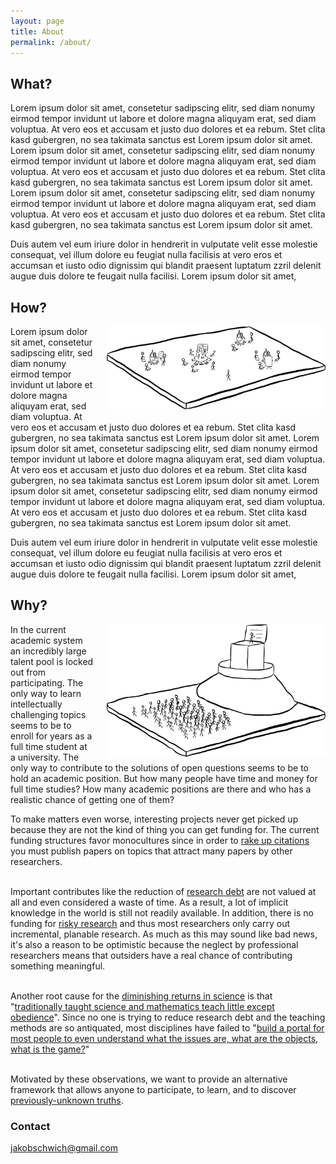 ```yaml
---
layout: page
title: About
permalink: /about/
---
```



## What?


Lorem ipsum dolor sit amet, consetetur sadipscing elitr, sed diam nonumy eirmod tempor invidunt ut labore et dolore magna aliquyam erat, sed diam voluptua. At vero eos et accusam et justo duo dolores et ea rebum. Stet clita kasd gubergren, no sea takimata sanctus est Lorem ipsum dolor sit amet. Lorem ipsum dolor sit amet, consetetur sadipscing elitr, sed diam nonumy eirmod tempor invidunt ut labore et dolore magna aliquyam erat, sed diam voluptua. At vero eos et accusam et justo duo dolores et ea rebum. Stet clita kasd gubergren, no sea takimata sanctus est Lorem ipsum dolor sit amet. Lorem ipsum dolor sit amet, consetetur sadipscing elitr, sed diam nonumy eirmod tempor invidunt ut labore et dolore magna aliquyam erat, sed diam voluptua. At vero eos et accusam et justo duo dolores et ea rebum. Stet clita kasd gubergren, no sea takimata sanctus est Lorem ipsum dolor sit amet.   

Duis autem vel eum iriure dolor in hendrerit in vulputate velit esse molestie consequat, vel illum dolore eu feugiat nulla facilisis at vero eros et accumsan et iusto odio dignissim qui blandit praesent luptatum zzril delenit augue duis dolore te feugait nulla facilisi. Lorem ipsum dolor sit amet,




## How?



<div style="float: right;margin-left:20px;max-width:350px;">
<img src="/tribes.png"  >
</div>

Lorem ipsum dolor sit amet, consetetur sadipscing elitr, sed diam nonumy eirmod tempor invidunt ut labore et dolore magna aliquyam erat, sed diam voluptua. At vero eos et accusam et justo duo dolores et ea rebum. Stet clita kasd gubergren, no sea takimata sanctus est Lorem ipsum dolor sit amet. Lorem ipsum dolor sit amet, consetetur sadipscing elitr, sed diam nonumy eirmod tempor invidunt ut labore et dolore magna aliquyam erat, sed diam voluptua. At vero eos et accusam et justo duo dolores et ea rebum. Stet clita kasd gubergren, no sea takimata sanctus est Lorem ipsum dolor sit amet. Lorem ipsum dolor sit amet, consetetur sadipscing elitr, sed diam nonumy eirmod tempor invidunt ut labore et dolore magna aliquyam erat, sed diam voluptua. At vero eos et accusam et justo duo dolores et ea rebum. Stet clita kasd gubergren, no sea takimata sanctus est Lorem ipsum dolor sit amet.   

Duis autem vel eum iriure dolor in hendrerit in vulputate velit esse molestie consequat, vel illum dolore eu feugiat nulla facilisis at vero eros et accumsan et iusto odio dignissim qui blandit praesent luptatum zzril delenit augue duis dolore te feugait nulla facilisi. Lorem ipsum dolor sit amet,

## Why?

<div style="float: right;margin-left:20px;max-width:350px;">
<img src="/academic.png"  >
</div>


In the current academic system an incredibly large talent pool is locked out from participating. The only way to learn intellectually challenging topics seems to be to enroll for years as a full time student at a university. The only way to contribute to the solutions of open questions seems to be to hold an academic position. But how many people have time and money for full time studies? How many academic positions are there and who has a realistic chance of getting one of them? 

To make matters even worse, interesting projects never get picked up because they are not the kind of thing you can get funding for. The current funding structures favor monocultures since in order to [rake up citations](https://arxiv.org/abs/1603.01204) you must publish papers on topics that attract many papers by other researchers. <br><br>


Important contributes like the reduction of [research debt](https://distill.pub/2017/research-debt/) are not valued at all and even considered a waste of time. As a result, a lot of implicit knowledge in the world is still not readily available. In addition, there is no funding for [risky research](https://physicstoday.scitation.org/doi/10.1063/1.1996476) and thus most researchers only carry out incremental, planable research. As much as this may sound like bad news, it's also a reason to be optimistic because the neglect by professional researchers means that outsiders have a real chance of contributing something meaningful. <br><br>

Another root cause for the [diminishing returns in science](https://www.theatlantic.com/science/archive/2018/11/diminishing-returns-science/575665/) is that "[traditionally taught science and mathematics teach little except obedience](https://arxiv.org/abs/physics/0512202)". Since no one is trying to reduce research debt and the teaching methods are so antiquated, most disciplines have failed to "[build a portal for most people to even understand what the issues are, what are the objects, what is the game?](http://podcasts.joerogan.net/podcasts/eric-weinstein-2)" <br><br>

Motivated by these observations, we want to provide an alternative framework that allows anyone to participate, to learn, and to discover [previously-unknown truths](https://meaningness.com/metablog/upgrade-your-cargo-cult). 



### Contact

[jakobschwich@gmail.com](mailto:jakobschwich@gmail.com)
